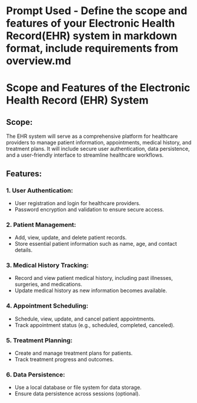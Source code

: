 # Prompt Used - Define the scope and features of your Electronic Health Record(EHR) system in markdown format, include requirements from overview.md

# Scope and Features of the Electronic Health Record (EHR) System

## Scope:
The EHR system will serve as a comprehensive platform for healthcare providers to manage patient information, appointments, medical history, and treatment plans. It will include secure user authentication, data persistence, and a user-friendly interface to streamline healthcare workflows.

## Features:
### 1. User Authentication:
- User registration and login for healthcare providers.
- Password encryption and validation to ensure secure access.

### 2. Patient Management:
- Add, view, update, and delete patient records.
- Store essential patient information such as name, age, and contact details.

### 3. Medical History Tracking:
- Record and view patient medical history, including past illnesses, surgeries, and medications.
- Update medical history as new information becomes available.

### 4. Appointment Scheduling:
- Schedule, view, update, and cancel patient appointments.
- Track appointment status (e.g., scheduled, completed, canceled).

### 5. Treatment Planning:
- Create and manage treatment plans for patients.
- Track treatment progress and outcomes.

### 6. Data Persistence:
- Use a local database or file system for data storage.
- Ensure data persistence across sessions (optional).